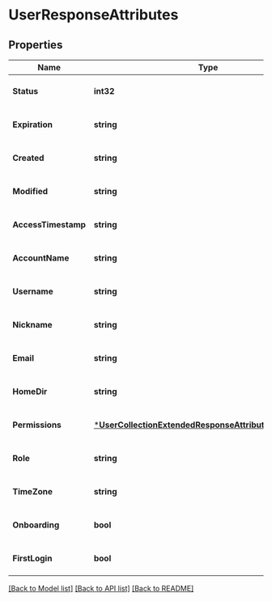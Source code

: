 # UserResponseAttributes

## Properties
Name | Type | Description | Notes
------------ | ------------- | ------------- | -------------
**Status** | **int32** | Indicates user activity status. &#x60;0&#x60; means the user is locked and cannot log in. &#x60;1&#x60; means the user is active and can log in. | [optional] [default to null]
**Expiration** | **string** | Timestamp of user expiration. | [optional] [default to null]
**Created** | **string** | Timestamp of user creation. | [optional] [default to null]
**Modified** | **string** | Timestamp of user modification. | [optional] [default to null]
**AccessTimestamp** | **string** | Timestamp of most recent successful user login. | [optional] [default to null]
**AccountName** | **string** | Name of the account this user belongs to. | [optional] [default to null]
**Username** | **string** | Username of the user. | [optional] [default to null]
**Nickname** | **string** | Nickname of the user. | [optional] [default to null]
**Email** | **string** | Email address of the user. | [optional] [default to null]
**HomeDir** | **string** | Path to the user&#x27;s home folder. | [optional] [default to null]
**Permissions** | [***UserCollectionExtendedResponseAttributesPermissions**](UserCollectionExtendedResponse_attributes_permissions.md) |  | [optional] [default to null]
**Role** | **string** | User&#x27;s access level. | [optional] [default to null]
**TimeZone** | **string** | User&#x27;s timezone. See &lt;a href&#x3D;&#x27;https://php.net/manual/en/timezones.php&#x27; target&#x3D;&#x27;blank&#x27;&gt;this page&lt;/a&gt; for allowed values. | [optional] [default to null]
**Onboarding** | **bool** | Whether the onboarding help system is enabled for this user. &#x60;true&#x60; means that additional help popups are displayed in the web application for this user. | [optional] [default to null]
**FirstLogin** | **bool** | &#x60;true&#x60; if the user has logged into the system. | [optional] [default to null]

[[Back to Model list]](../README.md#documentation-for-models) [[Back to API list]](../README.md#documentation-for-api-endpoints) [[Back to README]](../README.md)

